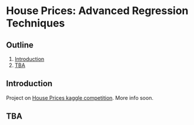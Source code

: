 # House Prices: Advanced Regression Techniques

## Outline
1. [Introduction](#Introduction)
2. [TBA](#TBA)

## Introduction
Project on [House Prices kaggle competition](https://www.kaggle.com/c/house-prices-advanced-regression-techniques). More info soon.

## TBA